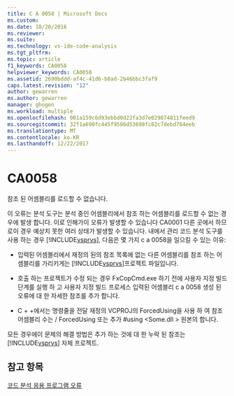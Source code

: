 ```yaml
---
title: C A 0058 | Microsoft Docs
ms.custom: 
ms.date: 10/20/2016
ms.reviewer: 
ms.suite: 
ms.technology: vs-ide-code-analysis
ms.tgt_pltfrm: 
ms.topic: article
f1_keywords: CA0058
helpviewer_keywords: CA0058
ms.assetid: 2690bddd-af4c-41d6-b8ad-2b46bbc3faf9
caps.latest.revision: "12"
author: gewarren
ms.author: gewarren
manager: ghogen
ms.workload: multiple
ms.openlocfilehash: 001a159c6d93ebbd0d22fa3d7e029874811feed9
ms.sourcegitcommit: 32f1a690fc445f9586d53698fc82c7debd784eeb
ms.translationtype: MT
ms.contentlocale: ko-KR
ms.lasthandoff: 12/22/2017
---
```

# <a name="ca0058"></a>CA0058
참조 된 어셈블리를 로드할 수 없습니다.  
  
 이 오류는 분석 도구는 분석 중인 어셈블리에서 참조 하는 어셈블리를 로드할 수 없는 경우에 발생 합니다. 이로 인해가이 오류가 발생할 수 있습니다 CA0001 다른 곳에서 하므로이 경우 예상치 못한 여러 상태가 발생할 수 있습니다. 내에서 관리 코드 분석 도구를 사용 하는 경우 [!INCLUDE[vsprvs](../code-quality/includes/vsprvs_md.md)], 다음은 몇 가지 c a 0058을 일으킬 수 있는 이유:  
  
-   입력된 어셈블리에서 재정의 된의 참조 목록에 없는 다른 어셈블리를 참조 하는 어셈블리를 가리키게는 [!INCLUDE[vsprvs](../code-quality/includes/vsprvs_md.md)]프로젝트 파일입니다.  
  
-   호출 하는 프로젝트가 수정 되는 경우 FxCopCmd.exe 하기 전에 사용자 지정 빌드 단계를 실행 하 고 사용자 지정 빌드 프로세스 입력된 어셈블리 c a 0058 생성 된 오류에 대 한 자세한 참조를 추가 합니다.  
  
-   C + +에서는 명령줄을 전달 재정의 VCPROJ의 ForcedUsing을 사용 하 여 참조 어셈블리 수는 / ForcedUsing 또는 추가 #using \<Some.dll > 원본의 합니다.  
  
 모든 경우에이 문제의 해결 방법은 추가 하는 것에 대 한 누락 된 참조는 [!INCLUDE[vsprvs](../code-quality/includes/vsprvs_md.md)] 자체 프로젝트.  
  
## <a name="see-also"></a>참고 항목  
 [코드 분석 응용 프로그램 오류](../code-quality/code-analysis-application-errors.md)   
